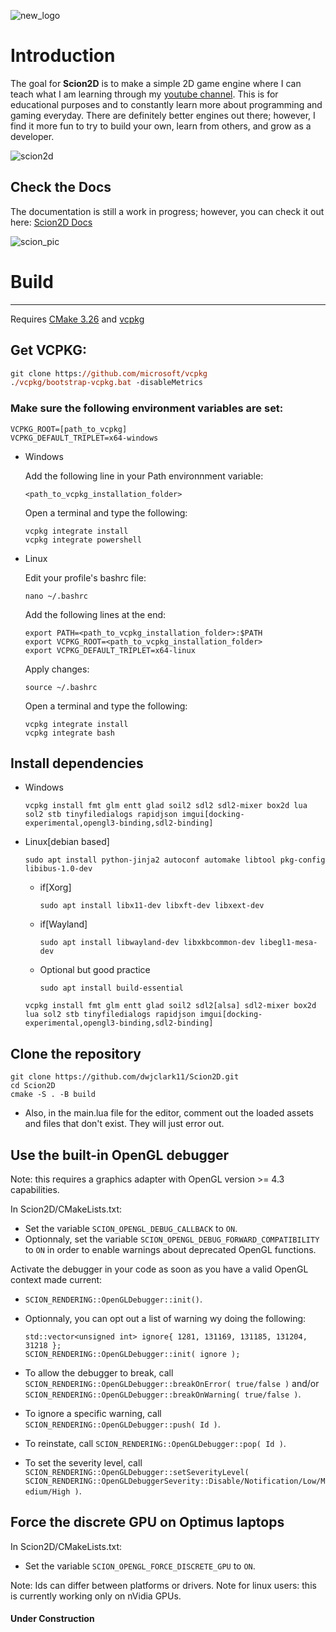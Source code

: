 
![new_logo](https://github.com/user-attachments/assets/1c6b585d-6b34-4f38-a9e3-84af16954a2c)


# Introduction
The goal for **Scion2D** is to make a simple 2D game engine where I can teach what I am learning through my [youtube channel](https://www.youtube.com/playlist?list=PL3HUvSWOJR7XRDwVVQqqWO-zyyscb8L-v). 
This is for educational purposes and to constantly learn more about programming and gaming everyday. There are definitely better 
engines out there; however, I find it more fun to try to build your own, learn from others, and grow as a developer.

![scion2d](https://github.com/dwjclark11/Scion2D/assets/63356975/ba9c466d-780d-4217-bf9e-5ed0dc4981d9)

## Check the Docs
The documentation is still a work in progress; however, you can check it out here:
[Scion2D Docs](https://dwjclark11.github.io/Scion2D_Docs/)

![scion_pic](https://github.com/user-attachments/assets/5b09cb12-e749-471f-a541-9398d0ac6bc9)

# Build
----
Requires [CMake 3.26](https://cmake.org/) and [vcpkg](https://github.com/microsoft/vcpkg)
## Get VCPKG:
```ps
git clone https://github.com/microsoft/vcpkg
./vcpkg/bootstrap-vcpkg.bat -disableMetrics
```
### Make sure the following environment variables are set:
```
VCPKG_ROOT=[path_to_vcpkg]
VCPKG_DEFAULT_TRIPLET=x64-windows
```

- Windows

	Add the following line in your Path environnment variable:
	```
	<path_to_vcpkg_installation_folder>
	```

	Open a terminal and type the following:
	```
	vcpkg integrate install
	vcpkg integrate powershell
	```

- Linux

	Edit your profile's bashrc file:
	```
	nano ~/.bashrc
	```
	Add the following lines at the end:
	```
	export PATH=<path_to_vcpkg_installation_folder>:$PATH
	export VCPKG_ROOT=<path_to_vcpkg_installation_folder>
	export VCPKG_DEFAULT_TRIPLET=x64-linux
	```
	Apply changes:
	```
	source ~/.bashrc
	```

	Open a terminal and type the following:
	```
	vcpkg integrate install
	vcpkg integrate bash
	```
	
## Install dependencies 
- Windows
	```
	vcpkg install fmt glm entt glad soil2 sdl2 sdl2-mixer box2d lua sol2 stb tinyfiledialogs rapidjson imgui[docking-experimental,opengl3-binding,sdl2-binding]
	```
- Linux[debian based]
	```
	sudo apt install python-jinja2 autoconf automake libtool pkg-config libibus-1.0-dev
	```
	* if[Xorg]
		 ```
		sudo apt install libx11-dev libxft-dev libxext-dev
		```
	* if[Wayland]
		```
		sudo apt install libwayland-dev libxkbcommon-dev libegl1-mesa-dev
		```
	* Optional but good practice
		```
		sudo apt install build-essential
		```
	```
	vcpkg install fmt glm entt glad soil2 sdl2[alsa] sdl2-mixer box2d lua sol2 stb tinyfiledialogs rapidjson imgui[docking-experimental,opengl3-binding,sdl2-binding]
	```

## Clone the repository 
```
git clone https://github.com/dwjclark11/Scion2D.git
cd Scion2D
cmake -S . -B build
```
 
* Also, in the main.lua file for the editor, comment out the loaded assets and files that don't exist. They will just error out.

## Use the built-in OpenGL debugger
Note: this requires a graphics adapter with OpenGL version >= 4.3 capabilities.

In Scion2D/CMakeLists.txt:
* Set the variable ```SCION_OPENGL_DEBUG_CALLBACK``` to ```ON```.
* Optionnaly, set the variable ```SCION_OPENGL_DEBUG_FORWARD_COMPATIBILITY``` to ```ON``` in order to enable warnings about deprecated OpenGL functions.

Activate the debugger in your code as soon as you have a valid OpenGL context made current:
* ```SCION_RENDERING::OpenGLDebugger::init()```.
* Optionnaly, you can opt out a list of warning wy doing the following:
	```
	std::vector<unsigned int> ignore{ 1281, 131169, 131185, 131204, 31218 };
	SCION_RENDERING::OpenGLDebugger::init( ignore );
	```

* To allow the debugger to break, call ```SCION_RENDERING::OpenGLDebugger::breakOnError( true/false )``` and/or ```SCION_RENDERING::OpenGLDebugger::breakOnWarning( true/false )```.
* To ignore a specific warning, call ```SCION_RENDERING::OpenGLDebugger::push( Id )```.
* To reinstate, call ```SCION_RENDERING::OpenGLDebugger::pop( Id )```.
* To set the severity level, call ```SCION_RENDERING::OpenGLDebugger::setSeverityLevel( SCION_RENDERING::OpenGLDebuggerSeverity::Disable/Notification/Low/Medium/High )```.

## Force the discrete GPU on Optimus laptops
In Scion2D/CMakeLists.txt:
* Set the variable ```SCION_OPENGL_FORCE_DISCRETE_GPU``` to ```ON```.

Note: Ids can differ between platforms or drivers.
Note for linux users: this is currently working only on nVidia GPUs.

#### Under Construction
